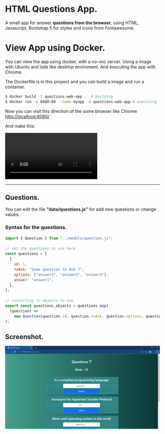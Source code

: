 # HTML Questions App.

A small app for answer **questions from the browser**, using HTML, Javascript, Bootstrap 5 for styles and icons from Fontawesome.

# View App using Docker.

You can view the app using docker, with a no-vnc server. Using a image with Ubuntu and lxde like
desktop enviroment. And executing the app with Chrome.

The Dockerfile is in this proyect and you can build a image and run a container.

```bash
$ docker build -t questions-web-app .  # building
$ docker run -p 6080:80 --name myapp -d questions-web-app # executing
```

Now you can visit this direction of the some browser like Chrome <a href="http://localhost:6080" target="_blank" rel="noreferrer">http://localhost:6080/</a>

And make this:

![video](./doc/videos/video.mp4)

---

## Questions.

You can edit the file **"data/questions.js"** for add new questions or change values.

### Syntax for the questions.

```js
import { Question } from "../models/question.js";

// set the questions to use here
const questions = [
  {
    id: 1,
    toAsk: "Some question to Ask ?",
    options: ["answer1", "answer2", "answer3"],
    answer: "answer1",
  },
];

// converting to objects to use
export const questions_objects = questions.map(
  (question) =>
    new Question(question.id, question.toAsk, question.options, question.answer)
);
```

## Screenshot.

![screenshot](./doc/screenshots/principal.png)
